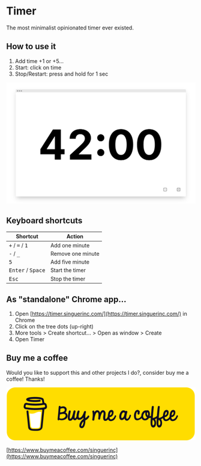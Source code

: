 # Timer

The most minimalist opinionated timer ever existed.

## How to use it

1. Add time +1 or +5...
2. Start: click on time
3. Stop/Restart: press and hold for 1 sec

![Timer](./timer.png)

## Keyboard shortcuts

| Shortcut                                   | Action            |
| ------------------------------------------ | ----------------- |
| <kbd>+</kbd> / <kbd>=</kbd> / <kbd>1</kbd> | Add one minute    |
| <kbd>-</kbd> / <kbd>\_</kbd>               | Remove one minute |
| <kbd>5</kbd>                               | Add five minute   |
| <kbd>Enter</kbd> / <kbd>Space</kbd>        | Start the timer   |
| <kbd>Esc</kbd>                             | Stop the timer    |

## As "standalone" Chrome app...

1. Open [https://timer.singuerinc.com/](https://timer.singuerinc.com/) in Chrome
2. Click on the tree dots (up-right)
3. More tools > Create shortcut... > Open as window > Create
4. Open Timer

## Buy me a coffee

Would you like to support this and other projects I do?, consider buy me a coffee! Thanks!

![Buy me a coffee](bmc-button.svg)

[https://www.buymeacoffee.com/singuerinc](https://www.buymeacoffee.com/singuerinc)
